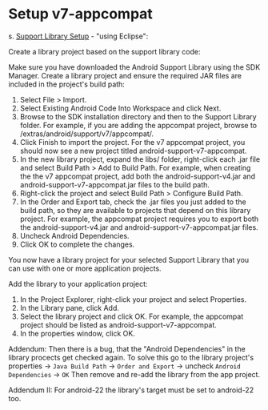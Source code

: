 Setup v7-appcompat
===

s. [Support Library Setup](http://developer.android.com/tools/support-library/setup.html) - "using Eclipse":


Create a library project based on the support library code:

Make sure you have downloaded the Android Support Library using the SDK Manager.
Create a library project and ensure the required JAR files are included in the project's build path:

1. Select File > Import.
1. Select Existing Android Code Into Workspace and click Next.
1. Browse to the SDK installation directory and then to the Support Library folder. For example, if you are adding the appcompat project, browse to <sdk>/extras/android/support/v7/appcompat/.
1. Click Finish to import the project. For the v7 appcompat project, you should now see a new project titled android-support-v7-appcompat.
1. In the new library project, expand the libs/ folder, right-click each .jar file and select Build Path > Add to Build Path. For example, when creating the the v7 appcompat project, add both the android-support-v4.jar and android-support-v7-appcompat.jar files to the build path.
1. Right-click the project and select Build Path > Configure Build Path.
1. In the Order and Export tab, check the .jar files you just added to the build path, so they are available to projects that depend on this library project. For example, the appcompat project requires you to export both the android-support-v4.jar and android-support-v7-appcompat.jar files.
1. Uncheck Android Dependencies.
1. Click OK to complete the changes.

You now have a library project for your selected Support Library that you can use with one or more application projects.

Add the library to your application project:

1. In the Project Explorer, right-click your project and select Properties.
1. In the Library pane, click Add.
1. Select the library project and click OK. For example, the appcompat project should be listed as android-support-v7-appcompat.
1. In the properties window, click OK. 

Addendum:
Then there is a bug, that the "Android Dependencies" in the library procects get checked again. To solve this go to the library project's properties -> `Java Build Path` -> `Order and Export` -> uncheck `Android Dependencies` -> `OK`
Then remove and re-add the library from the app project.

Addendum II:
For android-22 the library's target must be set to android-22 too.